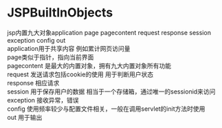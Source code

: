 # JSPBuiltInObjects
jsp内置九大对象application page pagecontent request response session exception config out<br>
application用于共享内容 例如累计网页访问量<br>
page类似于指针，指向当前界面<br>
pagecontent 是最大的内置对象，拥有九大内置对象所有功能<br>
request 发送请求包括cookie的使用 用于判断用户状态<br>
response 相应请求<br>
session 用于保存用户的数据 相当于一个存储箱，通过唯一的sessionid来访问<br>
exception 接收异常，错误<br>
config 使用频率较少与配置文件相关，一般在调用servlet的init方法时使用<br>
out 用于输出<br>
 
